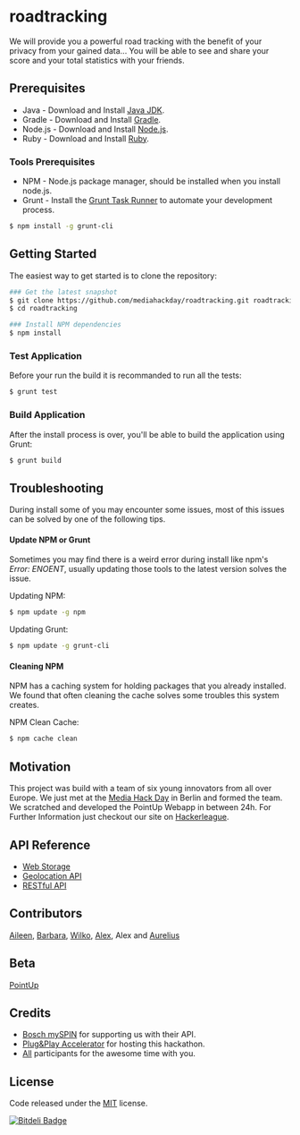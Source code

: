 # roadtracking
We will provide you a powerful road tracking with the benefit of your privacy from your gained data... You will be able to see and share your score and your total statistics with your friends.

## Prerequisites
* Java - Download and Install [Java JDK](http://www.oracle.com/technetwork/java/javase/downloads/index.html).
* Gradle - Download and Install [Gradle](https://www.gradle.org/downloads/).
* Node.js - Download and Install [Node.js](http://www.nodejs.org/download/).
* Ruby - Download and Install [Ruby](https://www.ruby-lang.org/en/downloads/).

### Tools Prerequisites
* NPM - Node.js package manager, should be installed when you install node.js.
* Grunt - Install the [Grunt Task Runner](http://gruntjs.com/) to automate your development process.

```bash
$ npm install -g grunt-cli
```

## Getting Started
The easiest way to get started is to clone the repository:

```bash
### Get the latest snapshot
$ git clone https://github.com/mediahackday/roadtracking.git roadtracking
$ cd roadtracking

### Install NPM dependencies
$ npm install
```

### Test Application
Before your run the build it is recommanded to run all the tests:

```bash
$ grunt test
```

### Build Application
After the install process is over, you'll be able to build the application using Grunt:

```bash
$ grunt build
```

## Troubleshooting
During install some of you may encounter some issues, most of this issues can be solved by one of the following tips.

#### Update NPM or Grunt
Sometimes you may find there is a weird error during install like npm's *Error: ENOENT*, usually updating those tools to the latest version solves the issue.

Updating NPM:
```bash
$ npm update -g npm
```

Updating Grunt:
```bash
$ npm update -g grunt-cli
```

#### Cleaning NPM
NPM has a caching system for holding packages that you already installed. We found that often cleaning the cache solves some troubles this system creates.

NPM Clean Cache:
```bash
$ npm cache clean
```

## Motivation
This project was build with a team of six young innovators from all over Europe. We just met at the [Media Hack Day](http://www.mediahackday.com) in Berlin and formed the team. We scratched and developed the PointUp Webapp in between 24h. For Further Information just checkout our site on [Hackerleague](https://www.hackerleague.org/hackathons/media-hack-day-connected-car/hacks/roadtracking).

## API Reference
* [Web Storage](http://www.w3.org/TR/webstorage/)
* [Geolocation API](http://www.w3.org/TR/geolocation-API/)
* [RESTful API](http://en.wikipedia.org/wiki/Representational_state_transfer)

## Contributors
[Aileen](https://www.xing.com/profile/Aileen_Tschoepe), [Barbara](https://twitter.com/Barbara_Tsingas), [Wilko](https://www.xing.com/profile/Wilko_Malchau), [Alex](http://de.linkedin.com/in/alittorin), Alex and [Aurelius](https://twitter.com/webtobesocial)

## Beta
[PointUp](http://roadtracking-pro.appspot.com)

## Credits
* [Bosch mySPIN](http://www.bosch-softtec.com/myspin.html) for supporting us with their API.
* [Plug&Play Accelerator](http://www.axelspringerplugandplay.com) for hosting this hackathon. 
* [All](https://www.hackerleague.org/hackathons/media-hack-day-connected-car/participations) participants for the awesome time with you.

## License
Code released under the [MIT](https://github.com/mediahackday/roadtracking/blob/master/LICENSE) license.

[![Bitdeli Badge](https://d2weczhvl823v0.cloudfront.net/mediahackday/roadtracking/trend.png)](https://bitdeli.com/free "Bitdeli Badge")

